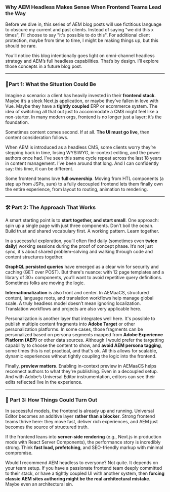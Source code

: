### **Why AEM Headless Makes Sense When Frontend Teams Lead the Way**

Before we dive in, this series of AEM blog posts will use fictitious language to obscure my current and past clients. Instead of saying "we did this x times", I'll choose to say "it's possible to do this". For additional client protection, maybe from time to time, I might be making things up, but this should be rare.

You’ll notice this blog intentionally goes light on omni-channel headless strategy and AEM’s full headless capabilities. That’s by design. I’ll explore those concepts in a future blog post.

---

### 📍Part 1: What the Situation Could Be

Imagine a scenario: a client has heavily invested in their **frontend stack**. Maybe it’s a sleek Next.js application, or maybe they’ve fallen in love with Vue. Maybe they have a **tightly coupled** ERP or ecommerce system. The idea of switching all that out just to accommodate a CMS might feel like a non-starter. In many modern orgs, frontend is no longer just a layer; it’s the foundation.

Sometimes content comes second. If at all. **The UI must go live**, then content consideration follows.

When AEM is introduced as a headless CMS, some clients worry they’re stepping back in time, losing WYSIWYG, in-context editing, and the power authors once had. I’ve seen this same cycle repeat across the last 18 years in content management. I’ve been around that long. And I can confidently say: this time, it can be different.

Some frontend teams love **full ownership**. Moving from HTL components (a step up from JSPs, sure) to a fully decoupled frontend lets them finally own the entire experience, from layout to routing, animation to rendering.

---

### 🛠 Part 2: The Approach That Works

A smart starting point is to **start together, and start small**. One approach: spin up a single page with just three components. Don’t boil the ocean. Build trust and shared vocabulary first. A working pattern. Learn together.

In a successful exploration, you’ll often find daily (sometimes even **twice daily**) working sessions during the proof of concept phase. It’s not just sync, it's about shared problem-solving and walking through code and content structures together.

**GraphQL persisted queries** have emerged as a clear win for security and caching (GET over POST). But there's nuance: with 12 page templates and a library of 30+ components, you’ll want to avoid repetitive query definitions. Sometimes folks are moving the logic.

**Internationalization** is also front and center. In AEMaaCS, structured content, language roots, and translation workflows help manage global scale. A truly headless model doesn’t mean ignoring localization. Translation workflows and projects are also very applicable here.

Personalization is another layer that integrates well here. It's possible to publish multiple content fragments into **Adobe Target** or other personalization platforms. In some cases, those fragments can be personalized based on persona segments mapped from **Adobe Experience Platform (AEP)** or other data sources. Although I would prefer the targetting capability to choose the content to show, and **avoid AEM persona tagging**, some times this is not practical, and that's ok. All this allows for scalable, dynamic experiences without tightly coupling the logic into the frontend.

Finally, **preview matters**. Enabling in-context preview in AEMaaCS helps reconnect authors to what they're publishing. Even in a decoupled setup. And with Adobe’s Universal Editor instrumentation, editors can see their edits reflected live in the experience.

---

### 🚀 Part 3: How Things Could Turn Out

In successful models, the frontend is already up and running. Universal Editor becomes an additive layer **rather than a blocker**. Strong frontend teams thrive here: they move fast, deliver rich experiences, and AEM just becomes the source of structured truth.

If the frontend leans into **server-side rendering** (e.g., Next.js in production mode with React Server Components), the performance story is incredibly strong. Think **fast load, prefetching**, and SEO-friendly markup with minimal compromise.

Would I recommend AEM headless to everyone? Not quite. It depends on your team setup. If you have a passionate frontend team deeply committed to their stack, or have a tightly coupled UI with another system, then **forcing classic AEM sites authoring might be the real architectural mistake**. Maybe even an architectural sin.
